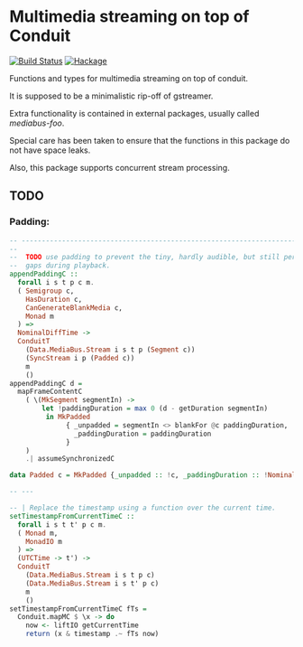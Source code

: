 # Multimedia streaming on top of Conduit

[![Build Status](https://travis-ci.org/sheyll/mediabus.svg?branch=master)](https://travis-ci.org/sheyll/mediabus)
[![Hackage](https://img.shields.io/hackage/v/mediabus.svg)](http://hackage.haskell.org/package/mediabus)

Functions and types for multimedia streaming on top of conduit.

It is supposed to be a minimalistic rip-off of gstreamer.

Extra functionality is contained in external packages, usually called
_mediabus-foo_.

Special care has been taken to ensure that the functions in this package do not
have space leaks.

Also, this package supports concurrent stream processing.


## TODO

### Padding:

```haskell
-- --------------------------------------------------------------------------------------------
--
--  TODO use padding to prevent the tiny, hardly audible, but still perceivable .0999 second
--  gaps during playback.
appendPaddingC ::
  forall i s t p c m.
  ( Semigroup c,
    HasDuration c,
    CanGenerateBlankMedia c,
    Monad m
  ) =>
  NominalDiffTime ->
  ConduitT
    (Data.MediaBus.Stream i s t p (Segment c))
    (SyncStream i p (Padded c))
    m
    ()
appendPaddingC d =
  mapFrameContentC
    ( \(MkSegment segmentIn) ->
        let !paddingDuration = max 0 (d - getDuration segmentIn)
         in MkPadded
              { _unpadded = segmentIn <> blankFor @c paddingDuration,
                _paddingDuration = paddingDuration
              }
    )
    .| assumeSynchronizedC

data Padded c = MkPadded {_unpadded :: !c, _paddingDuration :: !NominalDiffTime}

-- ---

-- | Replace the timestamp using a function over the current time.
setTimestampFromCurrentTimeC ::
  forall i s t t' p c m.
  ( Monad m,
    MonadIO m
  ) =>
  (UTCTime -> t') ->
  ConduitT
    (Data.MediaBus.Stream i s t p c)
    (Data.MediaBus.Stream i s t' p c)
    m
    ()
setTimestampFromCurrentTimeC fTs =
  Conduit.mapMC $ \x -> do
    now <- liftIO getCurrentTime
    return (x & timestamp .~ fTs now)
```
